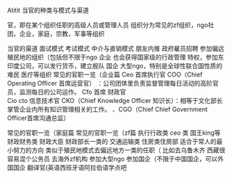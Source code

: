 Atitit 当官的种类与模式与渠道

官，即在某个组织任职的高级人员或管理人员
组织分为常见的zf组织，ngo社团，企业，家庭，宗教，军事等组织


当官的渠道
面试模式 考试模式
中介与直销模式
朋友内推
政府雇员招聘
参加偏远殖民地的组织（包括但不限于ngo 企业
 也会获得国家级的行政管理 特权，参加东印度公司，可以发行货币，建立舰队
国企
大型ngo，特别是全球性联合国性质的
难民 医疗等组织
常见的官职一览（企业篇
Ceo 首席执行官 COO（Chief Operating Officer 首席运营官）
：公司团体里负责监督管理每日活动的高阶官员，监测每日的公司运作。
Cfo 首席 财政官  
Cio cto 信息技术官
CKO（Chief Knowledge Officer 知识长）：相等于文化部长
掌管企业内所有知识管理相关的工作。
、CGO（Chief Chief Government Officer首席沟通总监）

常见的官职一览（家庭篇
常见的官职一览（zf篇
执行行政类 ceo 类  国王king等
财政财务类 财政大臣  财政部长一类的
交通运输类
住房类住房部
适合于常人的最小努力的方向
类似于殖民地模式去偏远地方一类的任职（
比如去乌鲁木齐 西藏很容易混个公务员
去海外zf机构
参加大型ngo 
参加国企（不限于中国国企，可以外国国企
翻译官(英语西班牙语阿拉伯语学点吧
